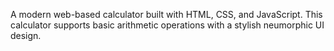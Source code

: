 A modern web-based calculator built with HTML, CSS, and JavaScript. This calculator supports basic arithmetic operations with a stylish neumorphic UI design.
